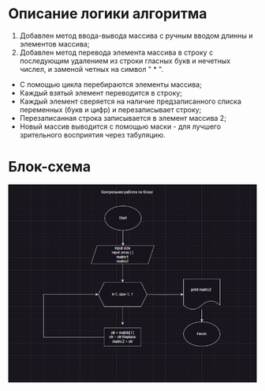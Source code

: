 # Описание логики алгоритма

1. Добавлен метод ввода-вывода массива с ручным вводом длинны и элементов массива;
2. Добавлен метод перевода элемента массива в строку с последующим удалением из строки гласных букв и нечетных числел, и заменой четных на символ " * ". 
* С помощью цикла перебираются элементы массива;
* Каждый взятый элемент переводится в строку;
* Каждый элемент сверяется на наличие предзаписанного списка переменных (букв и цифр) и перезаписывает строку;
* Перезаписанная строка записывается в элемент массива 2;
* Новый массив выводится с помощью маски - для лучшего зрительного восприятия через табуляцию. 

# Блок-схема

![Схема](https://github.com/AAVinogradov/control_work/blob/master/img/img.jpg?raw=true)

